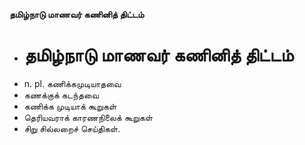 **தமிழ்நாடு மாணவர் கணினித் திட்டம்**
- # தமிழ்நாடு மாணவர் கணினித் திட்டம்
- n. pl. கணிக்கமுடியாதவை
- கணக்குக் கடந்தவை
- கணிக்க முடியாக் கூறுகள்
- தெரியவராக் காரணநிலைக் கூறுகள்
- சிறு சில்லறைச் செய்திகள்.

